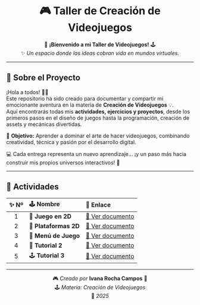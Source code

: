 <div align="center">

# 🎮 Taller de **Creación de Videojuegos**

🚀 **¡Bienvenido a mi Taller de Videojuegos!** 🕹️  
✨ *Un espacio donde las ideas cobran vida en mundos virtuales.*

---

</div>

## 🌟 Sobre el Proyecto

¡Hola a todos! 🙋‍♀️  
Este repositorio ha sido creado para documentar y compartir mi emocionante aventura en la materia de **Creación de Videojuegos** 💡.  
Aquí encontrarás todas mis **actividades, ejercicios y proyectos**, desde los primeros pasos en el diseño de juegos hasta la programación, creación de assets y mecánicas divertidas.  

🎯 **Objetivo:** Aprender a dominar el arte de hacer videojuegos, combinando creatividad, técnica y pasión por el desarrollo digital.  

💻 Cada entrega representa un nuevo aprendizaje… ¡y un paso más hacia construir mis propios universos interactivos! 🌌  

---

## 🧩 Actividades

| ✨ Nº | 🕹️ Nombre | 🔗 Enlace |
|:---:|:------------------|:------------------|
| 1 | 🎯 **Juego en 2D** | [📄 Ver documento](https://docs.google.com/document/d/10lCElqMYbpI6cqkVPVX4PG0GBI1ihIap/edit) |
| 2 | 🧱 **Plataformas 2D** | [📄 Ver documento](https://docs.google.com/document/d/122SQutGkBmcYqPtB8aYSPBNrPFNCebkP/edit) |
| 3 | 🧭 **Menú de Juego** | [📄 Ver documento](https://docs.google.com/document/d/1OzeXz8rktb8rE44-TV8EuLRVPoPFfXhdPKuB0M7nerw/edit?tab=t.0) |
| 4 | 🧠 **Tutorial 2** | [📄 Ver documento](https://docs.google.com/document/d/1jYPXyDOZb_KvDEAhifu2LZjlKIvoexaK/edit) |
| 5 | 🕹️ **Tutorial 3** | [📄 Ver documento](https://docs.google.com/document/d/1qoDm3t7Wav0GkJYM9NbpdG8Y1AkYl7C5/edit) |

---



<div align="center">

🎮 *Creado por* **Ivana Rocha Campos** 💖  
🕹️ *Materia: Creación de Videojuegos*  
📅 *2025*

</div>

